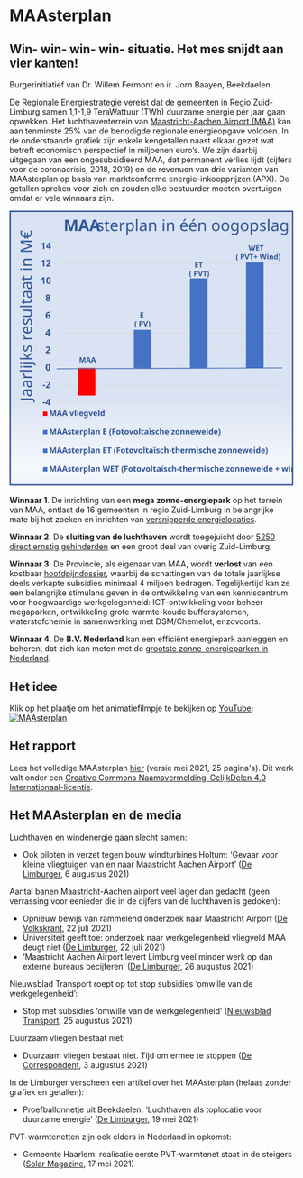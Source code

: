 # MAAsterplan

## Win- win- win- win- situatie.  Het mes snijdt aan vier kanten!

Burgerinitiatief van Dr. Willem Fermont en ir. Jorn Baayen, Beekdaelen.

De [Regionale Energiestrategie](https://www.regionale-energiestrategie.nl/reszl/default.aspx) vereist dat de gemeenten in Regio Zuid-Limburg samen 1,1-1,9 TeraWattuur (TWh) duurzame energie per jaar gaan opwekken. Het luchthaventerrein van [Maastricht-Aachen Airport (MAA)](https://www.maa.nl/) kan aan tenminste 25% van de benodigde regionale energieopgave voldoen. In de onderstaande grafiek zijn enkele kengetallen naast elkaar gezet wat betreft economisch perspectief in miljoenen euro’s. We zijn daarbij uitgegaan van een ongesubsidieerd MAA, dat permanent verlies lijdt (cijfers voor de coronacrisis, 2018, 2019) en de revenuen van drie varianten van MAAsterplan op basis van marktconforme energie-inkoopprijzen (APX).  De getallen spreken voor zich en zouden elke bestuurder moeten overtuigen omdat er vele winnaars zijn.

![Grafiek MAAsterplan](maasterplan.svg)

**Winnaar 1**. De inrichting van een **mega zonne-energiepark** op het terrein van MAA, ontlast de 16 gemeenten in regio Zuid-Limburg in belangrijke mate bij het zoeken en inrichten van [versnipperde energielocaties](https://www.regionale-energiestrategie.nl/PageByID.aspx?sectionID=177306&contentPageID=1714358).

**Winnaar 2**. De **sluiting van de luchthaven** wordt toegejuicht door [5250 direct ernstig gehinderden](https://stopgroeimaa.nl/wp-content/uploads/Advies-Pieter-van-Geel-Ontwikkeling-MAA-2021-2030.pdf) en een groot deel van overig Zuid-Limburg.

**Winnaar 3**. De Provincie, als eigenaar van MAA, wordt **verlost** van een kostbaar [hoofdpijndossier](https://stopgroeimaa.nl/), waarbij de schattingen van de totale jaarlijkse deels verkapte subsidies minimaal 4 miljoen bedragen. Tegelijkertijd kan ze een belangrijke stimulans geven in de ontwikkeling van een kenniscentrum voor hoogwaardige werkgelegenheid: ICT-ontwikkeling voor beheer megaparken, ontwikkeling grote warmte-koude buffersystemen, waterstofchemie in samenwerking met DSM/Chemelot, enzovoorts.

**Winnaar 4**. De **B.V. Nederland** kan een efficiënt energiepark aanleggen en beheren, dat zich kan meten met de [grootste zonne-energieparken in Nederland](https://nl.wikipedia.org/wiki/Lijst_van_zonne-energie-installaties_in_Nederland).

## Het idee

Klik op het plaatje om het animatiefilmpje te bekijken op [YouTube](http://www.youtube.com/watch?v=qsL0B7MpBtg):
[![MAAsterplan](http://img.youtube.com/vi/qsL0B7MpBtg/0.jpg)](http://www.youtube.com/watch?v=qsL0B7MpBtg "MAAsterplan")

## Het rapport

Lees het volledige MAAsterplan [hier](maasterplan-mei-2021.pdf) (versie mei 2021, 25 pagina's).  Dit werk valt onder een [Creative Commons Naamsvermelding-GelijkDelen 4.0 Internationaal-licentie](http://creativecommons.org/licenses/by-sa/4.0/).

## Het MAAsterplan en de media

Luchthaven en windenergie gaan slecht samen:
* Ook piloten in verzet tegen bouw windturbines Holtum: ‘Gevaar voor kleine vliegtuigen van en naar Maastricht Aachen Airport’ ([De Limburger](https://www.limburger.nl/cnt/dmf20210806_95698674), 6 augustus 2021)

Aantal banen Maastricht-Aachen airport veel lager dan gedacht (geen verrassing voor eenieder die in de cijfers van de luchthaven is gedoken):
* Opnieuw bewijs van rammelend onderzoek naar Maastricht Airport ([De Volkskrant](https://www.volkskrant.nl/nieuws-achtergrond/opnieuw-bewijs-van-rammelend-onderzoek-naar-maastricht-airport~b77f3861/), 22 juli 2021)
* Universiteit geeft toe: onderzoek naar werkgelegenheid vliegveld MAA deugt niet ([De Limburger](https://www.limburger.nl/cnt/dmf20210722_96815986), 22 juli 2021)
* ‘Maastricht Aachen Airport levert Limburg veel minder werk op dan externe bureaus becijferen’ ([De Limburger](https://www.limburger.nl/cnt/dmf20210826_93293818), 26 augustus 2021)

Nieuwsblad Transport roept op tot stop subsidies ‘omwille van de werkgelegenheid’:
* Stop met subsidies ‘omwille van de werkgelegenheid’ ([Nieuwsblad Transport](https://www.nt.nl/commentaar/2021/08/25/stop-met-subsidies-omwille-van-de-werkgelegenheid/), 25 augustus 2021)

Duurzaam vliegen bestaat niet:
* Duurzaam vliegen bestaat niet. Tijd om ermee te stoppen ([De Correspondent](https://decorrespondent.nl/12622/duurzaam-vliegen-bestaat-niet-tijd-om-ermee-te-stoppen/1391057998-c1b39812), 3 augustus 2021)

In de Limburger verscheen een artikel over het MAAsterplan (helaas zonder grafiek en getallen):
* Proefballonnetje uit Beekdaelen: ‘Luchthaven als toplocatie voor duurzame energie’ ([De Limburger](https://www.limburger.nl/cnt/dmf20210519_94966242), 19 mei 2021)

PVT-warmtenetten zijn ook elders in Nederland in opkomst:
* Gemeente Haarlem: realisatie eerste PVT-warmtenet staat in de steigers ([Solar Magazine](https://solarmagazine.nl/nieuws-zonne-energie/i24405/gemeente-haarlem-realisatie-eerste-pvt-warmtenet-staat-in-de-steigers), 17 mei 2021)

